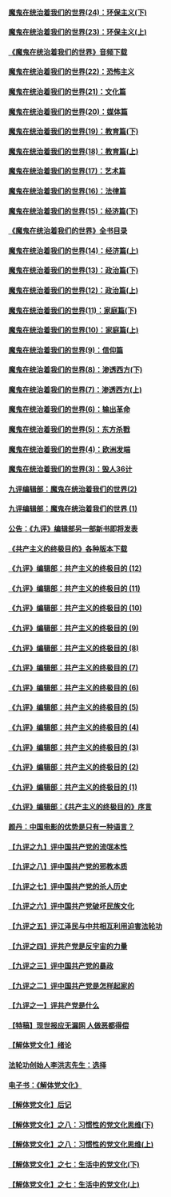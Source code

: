 #### [魔鬼在统治着我们的世界(24)：环保主义(下)](../pages/nsc422/n10695307.md?t=10121234) 

#### [魔鬼在统治着我们的世界(23)：环保主义(上)](../pages/nsc422/n10688613.md?t=10121234) 

#### [《魔鬼在统治着我们的世界》音频下载](../pages/nsc422/n10635553.md?t=10121234) 

#### [魔鬼在统治着我们的世界(22)：恐怖主义](../pages/nsc422/n10614727.md?t=10121234) 

#### [魔鬼在统治着我们的世界(21)：文化篇](../pages/nsc422/n10597706.md?t=10121234) 

#### [魔鬼在统治着我们的世界(20)：媒体篇](../pages/nsc422/n10586579.md?t=10121234) 

#### [魔鬼在统治着我们的世界(19)：教育篇(下)](../pages/nsc422/n10564808.md?t=10121234) 

#### [魔鬼在统治着我们的世界(18)：教育篇(上)](../pages/nsc422/n10526970.md?t=10121234) 

#### [魔鬼在统治着我们的世界(17)：艺术篇](../pages/nsc422/n10499093.md?t=10121234) 

#### [魔鬼在统治着我们的世界(16)：法律篇](../pages/nsc422/n10485969.md?t=10121234) 

#### [魔鬼在统治着我们的世界(15)：经济篇(下)](../pages/nsc422/n10469975.md?t=10121234) 

#### [《魔鬼在统治着我们的世界》全书目录](../pages/nsc422/n10464261.md?t=10121234) 

#### [魔鬼在统治着我们的世界(14)：经济篇(上)](../pages/nsc422/n10457370.md?t=10121234) 

#### [魔鬼在统治着我们的世界(13)：政治篇(下)](../pages/nsc422/n10448270.md?t=10121234) 

#### [魔鬼在统治着我们的世界(12)：政治篇(上)](../pages/nsc422/n10444576.md?t=10121234) 

#### [魔鬼在统治着我们的世界(11)：家庭篇(下)](../pages/nsc422/n10440961.md?t=10121234) 

#### [魔鬼在统治着我们的世界(10)：家庭篇(上)](../pages/nsc422/n10435448.md?t=10121234) 

#### [魔鬼在统治着我们的世界(9)：信仰篇](../pages/nsc422/n10432159.md?t=10121234) 

#### [魔鬼在统治着我们的世界(8)：渗透西方(下)](../pages/nsc422/n10429603.md?t=10121234) 

#### [魔鬼在统治着我们的世界(7)：渗透西方(上)](../pages/nsc422/n10426013.md?t=10121234) 

#### [魔鬼在统治着我们的世界(6)：输出革命](../pages/nsc422/n10421536.md?t=10121234) 

#### [魔鬼在统治着我们的世界(5)：东方杀戮](../pages/nsc422/n10417707.md?t=10121234) 

#### [魔鬼在统治着我们的世界(4)：欧洲发端](../pages/nsc422/n10414890.md?t=10121234) 

#### [魔鬼在统治着我们的世界(3)：毁人36计](../pages/nsc422/n10411583.md?t=10121234) 

#### [九评编辑部：魔鬼在统治着我们的世界(2)](../pages/nsc422/n10410036.md?t=10121234) 

#### [九评编辑部：魔鬼在统治着我们的世界 (1)](../pages/nsc422/n10406825.md?t=10121234) 

#### [公告：《九评》编辑部另一部新书即将发表](../pages/nsc422/n10405104.md?t=10121234) 

#### [《共产主义的终极目的》各种版本下载](../pages/nsc422/n10022138.md?t=10121234) 

#### [《九评》编辑部：共产主义的终极目的 (12)](../pages/nsc422/n9933272.md?t=10121234) 

#### [《九评》编辑部：共产主义的终极目的 (11)](../pages/nsc422/n9924973.md?t=10121234) 

#### [《九评》编辑部：共产主义的终极目的 (10)](../pages/nsc422/n9920883.md?t=10121234) 

#### [《九评》编辑部：共产主义的终极目的 (9)](../pages/nsc422/n9916363.md?t=10121234) 

#### [《九评》编辑部：共产主义的终极目的 (8)](../pages/nsc422/n9912488.md?t=10121234) 

#### [《九评》编辑部：共产主义的终极目的 (7)](../pages/nsc422/n9901176.md?t=10121234) 

#### [《九评》编辑部：共产主义的终极目的 (6)](../pages/nsc422/n9899359.md?t=10121234) 

#### [《九评》编辑部：共产主义的终极目的 (5)](../pages/nsc422/n9893174.md?t=10121234) 

#### [《九评》编辑部：共产主义的终极目的 (4)](../pages/nsc422/n9891246.md?t=10121234) 

#### [《九评》编辑部：共产主义的终极目的 (3)](../pages/nsc422/n9879879.md?t=10121234) 

#### [《九评》编辑部：共产主义的终极目的 (2)](../pages/nsc422/n9876205.md?t=10121234) 

#### [《九评》编辑部：共产主义的终极目的 (1)](../pages/nsc422/n9865857.md?t=10121234) 

#### [《九评》编辑部：《共产主义的终极目的》序言](../pages/nsc422/n9862666.md?t=10121234) 

#### [颜丹：中国电影的优势是只有一种语言？](../pages/nsc422/n9583062.md?t=10121234) 

#### [【九评之九】评中国共产党的流氓本性](../pages/nsc422/n737542.md?t=10121234) 

#### [【九评之八】评中国共产党的邪教本质](../pages/nsc422/n735942.md?t=10121234) 

#### [【九评之七】评中国共产党的杀人历史](../pages/nsc422/n733806.md?t=10121234) 

#### [【九评之六】评中国共产党破坏民族文化](../pages/nsc422/n731667.md?t=10121234) 

#### [【九评之五】评江泽民与中共相互利用迫害法轮功](../pages/nsc422/n730058.md?t=10121234) 

#### [【九评之四】评共产党是反宇宙的力量](../pages/nsc422/n727814.md?t=10121234) 

#### [【九评之三】评中国共产党的暴政](../pages/nsc422/n725597.md?t=10121234) 

#### [【九评之二】评中国共产党是怎样起家的](../pages/nsc422/n723946.md?t=10121234) 

#### [【九评之一】评共产党是什么](../pages/nsc422/n722529.md?t=10121234) 

#### [【特稿】现世报应无漏网 人做恶都得偿](../pages/nsc422/n4215167.md?t=10121234) 

#### [【解体党文化】绪论](../pages/nsc422/n1449356.md?t=10121234) 

#### [法轮功创始人李洪志先生：选择](../pages/nsc422/n3580738.md?t=10121234) 

#### [电子书：《解体党文化》](../pages/nsc422/n1573484.md?t=10121234) 

#### [【解体党文化】后记](../pages/nsc422/n1531999.md?t=10121234) 

#### [【解体党文化】之八：习惯性的党文化思维(下)](../pages/nsc422/n1526477.md?t=10121234) 

#### [【解体党文化】之八：习惯性的党文化思维(上)](../pages/nsc422/n1520631.md?t=10121234) 

#### [【解体党文化】之七：生活中的党文化(下)](../pages/nsc422/n1513446.md?t=10121234) 

#### [【解体党文化】之七：生活中的党文化(上)](../pages/nsc422/n1509358.md?t=10121234) 

